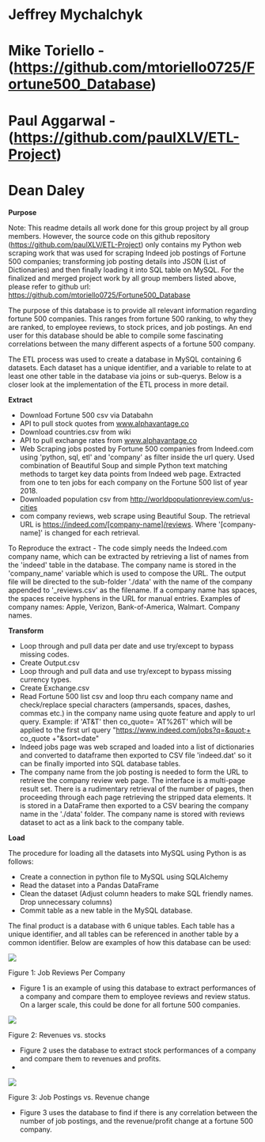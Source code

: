 # Jeffrey Mychalchyk
# Mike Toriello - (https://github.com/mtoriello0725/Fortune500_Database)
# Paul Aggarwal - (https://github.com/paulXLV/ETL-Project)
# Dean Daley

**Purpose**

Note: This readme details all work done for this group project by all group members. However, the source code on this github repository (https://github.com/paulXLV/ETL-Project) only contains my Python web scraping work that was used for scraping Indeed job postings of Fortune 500 companies; transforming job posting details into JSON (List of Dictionaries) and then finally loading it into SQL table on MySQL. For the finalized and merged project work by all group members listed above, please refer to github url: https://github.com/mtoriello0725/Fortune500_Database

The purpose of this database is to provide all relevant information regarding fortune 500 companies. This ranges from fortune 500 ranking, to why they are ranked, to employee reviews, to stock prices, and job postings. An end user for this database should be able to compile some fascinating correlations between the many different aspects of a fortune 500 company.

The ETL process was used to create a database in MySQL containing 6 datasets. Each dataset has a unique identifier, and a variable to relate to at least one other table in the database via joins or sub-querys. Below is a closer look at the implementation of the ETL process in more detail.



**Extract**

- Download Fortune 500 csv via Databahn
- API to pull stock quotes from www.alphavantage.co
- Download countries.csv from wiki
- API to pull exchange rates from www.alphavantage.co
- Web Scraping jobs posted by Fortune 500 companies from Indeed.com using &#39;python, sql, etl&#39; and &#39;company&#39; as filter inside the url query. Used combination of Beautiful Soup and simple Python text matching methods to target key data points from Indeed web page. Extracted from one to ten jobs for each company on the Fortune 500 list of year 2018.
- Downloaded population csv from http://worldpopulationreview.com/us-cities
- com company reviews, web scrape using Beautiful Soup.  The retrieval URL is https://indeed.com/[company-name]/reviews.  Where &#39;[company-name]&#39; is changed for each retrieval.

To Reproduce the extract - The code simply needs the Indeed.com company name, which can be extracted by retrieving a list of names from the &#39;indeed&#39; table in the database.  The company name is stored in the &#39;company\_name&#39; variable which is used to compose the URL.  The output file will be directed to the sub-folder &#39;./data&#39; with the name of the company appended to &#39;\_reviews.csv&#39; as the filename. If a company name has spaces, the spaces receive hyphens in the URL for manual entries. Examples of company names: Apple, Verizon, Bank-of-America, Walmart.  Company names.





**Transform**

- Loop through and pull data per date and use try/except to bypass missing codes.
- Create Output.csv
- Loop through and pull data and use try/except to bypass missing currency types.
- Create Exchange.csv
- Read Fortune 500 list csv and loop thru each company name and check/replace special characters (ampersands, spaces, dashes, commas etc.) in the company name using quote feature and apply to url query. Example: if &#39;AT&amp;T&#39; then co\_quote= &#39;AT%26T&#39; which will be applied to the first url query &quot;https://www.indeed.com/jobs?q=&quot;+ co\_quote +&quot;&amp;sort=date&quot;
- Indeed jobs page was web scraped and loaded into a list of dictionaries and converted to dataframe then exported to CSV file &#39;indeed.dat&#39; so it can be finally imported into SQL database tables.
- The company name from the job posting is needed to form the URL to retrieve the company review web page.  The interface is a multi-page result set.  There is a rudimentary retrieval of the number of pages, then proceeding through each page retrieving the stripped data elements.  It is stored in a DataFrame then exported to a CSV bearing the company name in the &#39;./data&#39; folder.  The company name is stored with reviews dataset to act as a link back to the company table.



**Load**

The procedure for loading all the datasets into MySQL using Python is as follows:

- Create a connection in python file to MySQL using SQLAlchemy
- Read the dataset into a Pandas DataFrame
- Clean the dataset (Adjust column headers to make SQL friendly names. Drop unnecessary columns)
- Commit table as a new table in the MySQL database.

The final product is a database with 6 unique tables. Each table has a unique identifier, and all tables can be referenced in another table by a common identifier. Below are examples of how this database can be used:

 ![](/image/ETL_Fig1.png)

Figure 1: Job Reviews Per Company

- Figure 1 is an example of using this database to extract performances of a company and compare them to employee reviews and review status. On a larger scale, this could be done for all fortune 500 companies.

 ![](/image/ETL_Fig2.png)

Figure 2: Revenues vs. stocks

- Figure 2 uses the database to extract stock performances of a company and compare them to revenues and profits.
-

 ![](/image/ETL_Fig3.png)

Figure 3: Job Postings vs. Revenue change

- Figure 3 uses the database to find if there is any correlation between the number of job postings, and the revenue/profit change at a fortune 500 company.

